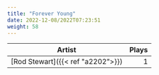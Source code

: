 ```yaml
---
title: "Forever Young"
date: 2022-12-08/2022T07:23:51
weight: 58
---
```




 Artist | Plays 
----- | -----:
[Rod Stewart]({{< ref "a2202">}}) | 1
